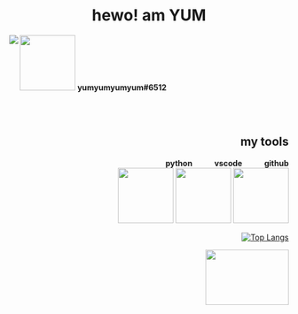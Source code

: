 <!---
- 👋 Hi, I’m @yumm-b612
- 👀 I’m interested in ...
- 🌱 I’m currently learning ...
- 💞️ I’m looking to collaborate on ...
-  ...https://media1.giphy.com/media/UoLt6Tm8wlSnWGfSFs/giphy.webp?cid=ecf05e478ll84ldbusm2d5ffledkqj7p9od2giqwftru5a5s&rid=giphy.webp
yumm-b612/yumm-b612 is a ✨ special ✨ repository because its `README.md` (this file) appears on your GitHub profile.
You can click the Preview link to take a look at your changes.
--->
<h1 align="center">hewo! am YUM</h1>


<img align="left" src="https://media4.giphy.com/media/WmWPS2FKdMSPhLiMBu/200.webp" />
<img width="100" height="100" src="https://cdn.discordapp.com/attachments/819660765018980393/821816728202903622/20210309_224533.jpg"/>
<b>yumyumyumyum#6512</b>

<br><br>

<div align = "right">
  <h2>my tools</h2>
  <b>&nbsp&nbsp&nbsp&nbsp&nbsp python &nbsp&nbsp&nbsp&nbsp&nbsp&nbsp&nbsp&nbsp&nbsp&nbsp vscode  &nbsp&nbsp&nbsp&nbsp&nbsp&nbsp&nbsp&nbsp&nbsp&nbsp  github</b>       
  <br>
  <img src="https://i.giphy.com/media/LMt9638dO8dftAjtco/200.webp" width="100" />
  <img src="https://i.giphy.com/media/IdyAQJVN2kVPNUrojM/200.webp" width="100" />
  <img src="https://i.giphy.com/media/KzJkzjggfGN5Py6nkT/200.webp" width="100" />
</dev>

<!--
<a href="https://archlinux.org/"><img style="width="150" height="100" src="https://archlinux.org/static/logos/archlinux-logo-dark-90dpi.ebdee92a15b3.png"/></a>
&nbsp&nbsp&nbsp&nbsp&nbsp&nbsp&nbsp<b>wm:</b>&nbsp&nbsp&nbsp&nbsp&nbsp&nbsp&nbsp
<a href="https://dwm.suckless.org/"><img style="width="100" height="50" src="https://suckless.org/logo.svg"/></a>

<p>
<img align="center" src="https://github-readme-stats.vercel.app/api/top-langs/?username=yumm-b612&theme=dark&layout=compact" />
</p>
-->
[![Top Langs](https://github-readme-stats.vercel.app/api/top-langs/?username=yumm-b612&layout=compact&show_icons=true&include_all_commits=true&bg_color=0,73FA79,73FDFF,7A81FF&theme=graywhite)](https://github.com/YasPHP/github-readme-stats)
<div align = "right">
<a href="https://discord.gg/NaXhwqWxV9"><img width="150" height="100" src="https://discord.com/assets/e4923594e694a21542a489471ecffa50.svg" /></a>
</div>
